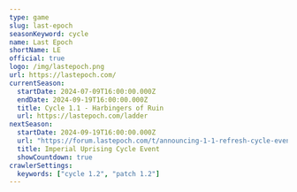 ```yaml
---
type: game
slug: last-epoch
seasonKeyword: cycle
name: Last Epoch
shortName: LE
official: true
logo: /img/lastepoch.png
url: https://lastepoch.com/
currentSeason:
  startDate: 2024-07-09T16:00:00.000Z
  endDate: 2024-09-19T16:00:00.000Z
  title: Cycle 1.1 - Harbingers of Ruin
  url: https://lastepoch.com/ladder
nextSeason:
  startDate: 2024-09-19T16:00:00.000Z
  url: "https://forum.lastepoch.com/t/announcing-1-1-refresh-cycle-event-the-imperial-uprising/73532"
  title: Imperial Uprising Cycle Event
  showCountdown: true
crawlerSettings:
  keywords: ["cycle 1.2", "patch 1.2"]
---
```

